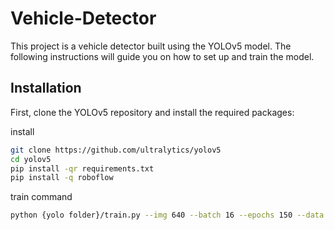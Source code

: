 # Vehicle-Detector

This project is a vehicle detector built using the YOLOv5 model. The following instructions will guide you on how to set up and train the model.

## Installation

First, clone the YOLOv5 repository and install the required packages:

install 
```sh
git clone https://github.com/ultralytics/yolov5
cd yolov5
pip install -qr requirements.txt
pip install -q roboflow
```

train command
``` sh
python {yolo folder}/train.py --img 640 --batch 16 --epochs 150 --data {data folder}/data.yaml --weights yolov5m.pt --cache
```